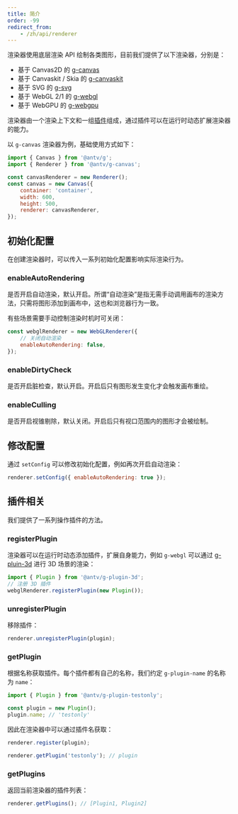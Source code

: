 ```yaml
---
title: 简介
order: -99
redirect_from:
    - /zh/api/renderer
---
```


渲染器使用底层渲染 API 绘制各类图形，目前我们提供了以下渲染器，分别是：

- 基于 Canvas2D 的 [g-canvas](/api/renderer/canvas)
- 基于 Canvaskit / Skia 的 [g-canvaskit](/api/renderer/canvaskit)
- 基于 SVG 的 [g-svg](/api/renderer/svg)
- 基于 WebGL 2/1 的 [g-webgl](/api/renderer/webgl)
- 基于 WebGPU 的 [g-webgpu](/api/renderer/webgpu)

渲染器由一个渲染上下文和一组[插件](/plugins/intro)组成，通过插件可以在运行时动态扩展渲染器的能力。

以 `g-canvas` 渲染器为例，基础使用方式如下：

```js
import { Canvas } from '@antv/g';
import { Renderer } from '@antv/g-canvas';

const canvasRenderer = new Renderer();
const canvas = new Canvas({
    container: 'container',
    width: 600,
    height: 500,
    renderer: canvasRenderer,
});
```

## 初始化配置

在创建渲染器时，可以传入一系列初始化配置影响实际渲染行为。

### enableAutoRendering

是否开启自动渲染，默认开启。所谓“自动渲染”是指无需手动调用画布的渲染方法，只需将图形添加到画布中，这也和浏览器行为一致。

有些场景需要手动控制渲染时机时可关闭：

```js
const webglRenderer = new WebGLRenderer({
    // 关闭自动渲染
    enableAutoRendering: false,
});
```

### enableDirtyCheck

是否开启脏检查，默认开启。开启后只有图形发生变化才会触发画布重绘。

### enableCulling

是否开启视锥剔除，默认关闭。开启后只有视口范围内的图形才会被绘制。

## 修改配置

通过 `setConfig` 可以修改初始化配置，例如再次开启自动渲染：

```js
renderer.setConfig({ enableAutoRendering: true });
```

## 插件相关

我们提供了一系列操作插件的方法。

### registerPlugin

渲染器可以在运行时动态添加插件，扩展自身能力，例如 `g-webgl` 可以通过 [g-pluin-3d](/plugins/3d) 进行 3D 场景的渲染：

```js
import { Plugin } from '@antv/g-plugin-3d';
// 注册 3D 插件
webglRenderer.registerPlugin(new Plugin());
```

### unregisterPlugin

移除插件：

```js
renderer.unregisterPlugin(plugin);
```

### getPlugin

根据名称获取插件。每个插件都有自己的名称，我们约定 `g-plugin-name` 的名称为 `name`：

```js
import { Plugin } from '@antv/g-plugin-testonly';

const plugin = new Plugin();
plugin.name; // 'testonly'
```

因此在渲染器中可以通过插件名获取：

```js
renderer.register(plugin);

renderer.getPlugin('testonly'); // plugin
```

### getPlugins

返回当前渲染器的插件列表：

```js
renderer.getPlugins(); // [Plugin1, Plugin2]
```
